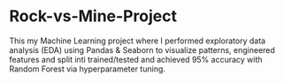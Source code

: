# Rock-vs-Mine-Project
This my Machine Learning project where I performed exploratory data analysis (EDA) using Pandas &amp; Seaborn to visualize patterns, engineered features and split inti trained/tested and achieved 95% accuracy with Random Forest via hyperparameter tuning.
